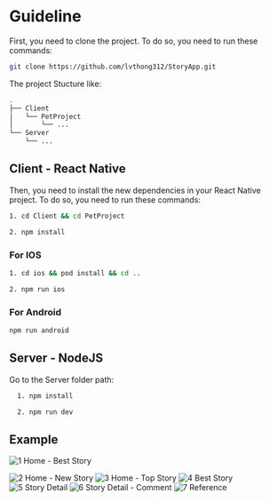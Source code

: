 
# Guideline
First, you need to clone the project. To do so, you need to run these commands:

```sh
git clone https://github.com/lvthong312/StoryApp.git
```
The project Stucture like:
```sh
.
├── Client
│   └── PetProject
│       └── ...
└── Server
    └── ...
```

## Client - React Native
Then, you need to install the new dependencies in your React Native project. To do so, you need to run these commands:

```sh
1. cd Client && cd PetProject
```
```sh
2. npm install
```
### For IOS
```sh
1. cd ios && pod install && cd ..
```
```sh
2. npm run ios
```

### For Android
```sh
npm run android
```

## Server - NodeJS
Go to the Server folder path:


```sh
  1. npm install
```

```sh
  2. npm run dev
```

## Example
![1  Home - Best Story](https://github.com/lvthong312/StoryApp/assets/94743138/fc611295-b61a-4dfb-aa64-d0ea80e4c55d)

![2  Home - New Story](https://github.com/lvthong312/StoryApp/assets/94743138/255a3637-b119-47c3-9a6a-08d94d6fdfc9)
![3  Home - Top Story](https://github.com/lvthong312/StoryApp/assets/94743138/bd8bc011-bdd8-434a-9473-584abd85c7f3)
![4  Best Story](https://github.com/lvthong312/StoryApp/assets/94743138/9a14b032-c6d8-4cf3-8552-8c7e71f7af12)
![5  Story Detail](https://github.com/lvthong312/StoryApp/assets/94743138/3a1c193e-99c7-49d6-8042-8889b3b33a9b)
![6  Story Detail - Comment](https://github.com/lvthong312/StoryApp/assets/94743138/ed6fd4b8-0ca2-4c24-b47a-a6e99c891ee0)
![7  Reference](https://github.com/lvthong312/StoryApp/assets/94743138/b8cb2f4c-79c9-418b-bb55-a61b70582764)







